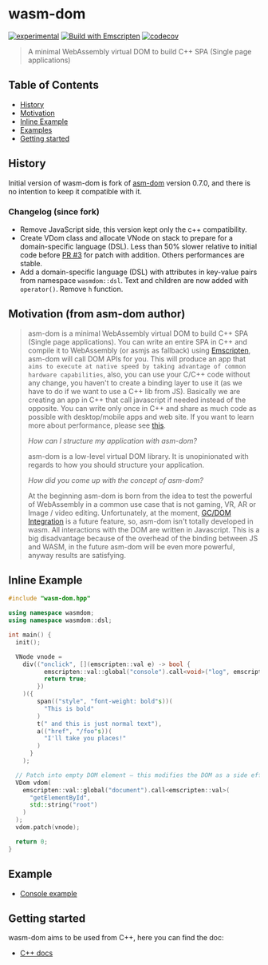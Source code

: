 # wasm-dom

[![experimental](http://badges.github.io/stability-badges/dist/experimental.svg)](http://github.com/badges/stability-badges)
[![Build with Emscripten](https://github.com/theo-dep/wasm-dom/actions/workflows/pr.yml/badge.svg)](https://github.com/theo-dep/wasm-dom/actions/workflows/pr.yml)
[![codecov](https://codecov.io/github/theo-dep/wasm-dom/graph/badge.svg?token=Q96WRJMWUJ)](https://codecov.io/github/theo-dep/wasm-dom)

> A minimal WebAssembly virtual DOM to build C++ SPA (Single page applications)

## Table of Contents

- [History](#history)
- [Motivation](#motivation)
- [Inline Example](#inline-example)
- [Examples](#examples)
- [Getting started](#getting-started)

## History

Initial version of wasm-dom is fork of [asm-dom](https://github.com/mbasso/asm-dom) version 0.7.0, and there is no intention to keep it compatible with it.

### Changelog (since fork)

- Remove JavaScript side, this version kept only the c++ compatibility.
- Create VDom class and allocate VNode on stack to prepare for a domain-specific language (DSL).
  Less than 50% slower relative to initial code before [PR #3](https://github.com/theo-dep/wasm-dom/pull/3) for patch with addition. Others performances are stable.
- Add a domain-specific language (DSL) with attributes in key-value pairs from namespace `wasmdom::dsl`. Text and children are now added with `operator()`. Remove `h` function.

## Motivation (from asm-dom author)

> asm-dom is a minimal WebAssembly virtual DOM to build C++ SPA (Single page applications). You can write an entire SPA in C++ and compile it to WebAssembly (or asmjs as fallback) using [Emscripten](https://emscripten.org/), asm-dom will call DOM APIs for you. This will produce an app that `aims to execute at native speed by taking advantage of common hardware capabilities`, also, you can use your C/C++ code without any change, you haven't to create a binding layer to use it (as we have to do if we want to use a C++ lib from JS). Basically we are creating an app in C++ that call javascript if needed instead of the opposite. You can write only once in C++ and share as much code as possible with desktop/mobile apps and web site. If you want to learn more about performance, please see [this](https://github.com/mbasso/asm-dom/tree/master/benchmarks).
>
> _How can I structure my application with asm-dom?_
>
> asm-dom is a low-level virtual DOM library. It is unopinionated with regards to how you should structure your application.
>
> _How did you come up with the concept of asm-dom?_
>
> At the beginning asm-dom is born from the idea to test the powerful of WebAssembly in a common use case that is not gaming, VR, AR or Image / video editing. Unfortunately, at the moment, [GC/DOM Integration](http://webassembly.org/docs/future-features/) is a future feature, so, asm-dom isn't totally developed in wasm. All interactions with the DOM are written in Javascript. This is a big disadvantage because of the overhead of the binding between JS and WASM, in the future asm-dom will be even more powerful, anyway results are satisfying.

## Inline Example

```c++
#include "wasm-dom.hpp"

using namespace wasmdom;
using namespace wasmdom::dsl;

int main() {
  init();

  VNode vnode =
    div(("onclick", [](emscripten::val e) -> bool {
          emscripten::val::global("console").call<void>("log", emscripten::val("clicked"));
          return true;
        })
    )({
        span(("style", "font-weight: bold"s))(
          "This is bold"
        )
        t(" and this is just normal text"),
        a(("href", "/foo"s))(
          "I'll take you places!"
        )
      }
    );

  // Patch into empty DOM element – this modifies the DOM as a side effect
  VDom vdom(
    emscripten::val::global("document").call<emscripten::val>(
      "getElementById",
      std::string("root")
    )
  );
  vdom.patch(vnode);

  return 0;
}
```

## Example

- [Console example](/examples/console/main.cpp)

## Getting started

wasm-dom aims to be used from C++, here you can find the doc:

- [C++ docs](/docs/installation.md)
